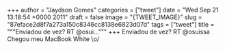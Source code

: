 
+++
author = "Jaydson Gomes"
categories = ["tweet"]
date = "Wed Sep 21 13:18:54 +0000 2011"
draft = false
image = "{TWEET_IMAGE}"
slug = "87eface2d8f7a273a150c8346cc8138e6823d07d"
tags = ["tweet"]
title = """Enviadou de vez? RT @osui..."""
+++
Enviadou de vez? RT @osuissa Chegou meu MacBook White \o/
